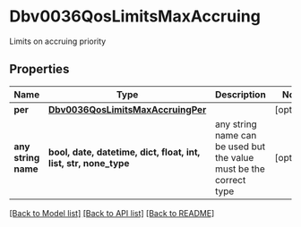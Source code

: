 # Dbv0036QosLimitsMaxAccruing

Limits on accruing priority

## Properties
Name | Type | Description | Notes
------------ | ------------- | ------------- | -------------
**per** | [**Dbv0036QosLimitsMaxAccruingPer**](Dbv0036QosLimitsMaxAccruingPer.md) |  | [optional] 
**any string name** | **bool, date, datetime, dict, float, int, list, str, none_type** | any string name can be used but the value must be the correct type | [optional]

[[Back to Model list]](../README.md#documentation-for-models) [[Back to API list]](../README.md#documentation-for-api-endpoints) [[Back to README]](../README.md)


